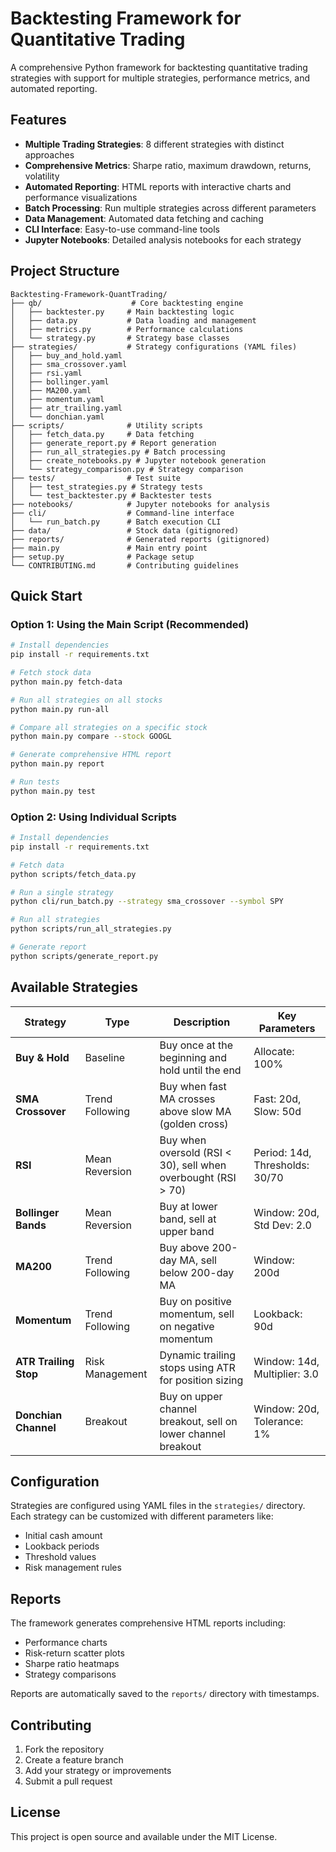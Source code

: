 # Backtesting Framework for Quantitative Trading

A comprehensive Python framework for backtesting quantitative trading strategies with support for multiple strategies, performance metrics, and automated reporting.

## Features

- **Multiple Trading Strategies**: 8 different strategies with distinct approaches
- **Comprehensive Metrics**: Sharpe ratio, maximum drawdown, returns, volatility
- **Automated Reporting**: HTML reports with interactive charts and performance visualizations
- **Batch Processing**: Run multiple strategies across different parameters
- **Data Management**: Automated data fetching and caching
- **CLI Interface**: Easy-to-use command-line tools
- **Jupyter Notebooks**: Detailed analysis notebooks for each strategy

## Project Structure

```
Backtesting-Framework-QuantTrading/
├── qb/                    # Core backtesting engine
│   ├── backtester.py     # Main backtesting logic
│   ├── data.py           # Data loading and management
│   ├── metrics.py        # Performance calculations
│   └── strategy.py       # Strategy base classes
├── strategies/           # Strategy configurations (YAML files)
│   ├── buy_and_hold.yaml
│   ├── sma_crossover.yaml
│   ├── rsi.yaml
│   ├── bollinger.yaml
│   ├── MA200.yaml
│   ├── momentum.yaml
│   ├── atr_trailing.yaml
│   └── donchian.yaml
├── scripts/              # Utility scripts
│   ├── fetch_data.py     # Data fetching
│   ├── generate_report.py # Report generation
│   ├── run_all_strategies.py # Batch processing
│   ├── create_notebooks.py # Jupyter notebook generation
│   └── strategy_comparison.py # Strategy comparison
├── tests/                # Test suite
│   ├── test_strategies.py # Strategy tests
│   └── test_backtester.py # Backtester tests
├── notebooks/            # Jupyter notebooks for analysis
├── cli/                  # Command-line interface
│   └── run_batch.py      # Batch execution CLI
├── data/                 # Stock data (gitignored)
├── reports/              # Generated reports (gitignored)
├── main.py               # Main entry point
├── setup.py              # Package setup
└── CONTRIBUTING.md       # Contributing guidelines
```

## Quick Start

### Option 1: Using the Main Script (Recommended)
```bash
# Install dependencies
pip install -r requirements.txt

# Fetch stock data
python main.py fetch-data

# Run all strategies on all stocks
python main.py run-all

# Compare all strategies on a specific stock
python main.py compare --stock GOOGL

# Generate comprehensive HTML report
python main.py report

# Run tests
python main.py test
```

### Option 2: Using Individual Scripts
```bash
# Install dependencies
pip install -r requirements.txt

# Fetch data
python scripts/fetch_data.py

# Run a single strategy
python cli/run_batch.py --strategy sma_crossover --symbol SPY

# Run all strategies
python scripts/run_all_strategies.py

# Generate report
python scripts/generate_report.py
```

## Available Strategies

| Strategy | Type | Description | Key Parameters |
|----------|------|-------------|----------------|
| **Buy & Hold** | Baseline | Buy once at the beginning and hold until the end | Allocate: 100% |
| **SMA Crossover** | Trend Following | Buy when fast MA crosses above slow MA (golden cross) | Fast: 20d, Slow: 50d |
| **RSI** | Mean Reversion | Buy when oversold (RSI < 30), sell when overbought (RSI > 70) | Period: 14d, Thresholds: 30/70 |
| **Bollinger Bands** | Mean Reversion | Buy at lower band, sell at upper band | Window: 20d, Std Dev: 2.0 |
| **MA200** | Trend Following | Buy above 200-day MA, sell below 200-day MA | Window: 200d |
| **Momentum** | Trend Following | Buy on positive momentum, sell on negative momentum | Lookback: 90d |
| **ATR Trailing Stop** | Risk Management | Dynamic trailing stops using ATR for position sizing | Window: 14d, Multiplier: 3.0 |
| **Donchian Channel** | Breakout | Buy on upper channel breakout, sell on lower channel breakout | Window: 20d, Tolerance: 1% |

## Configuration

Strategies are configured using YAML files in the `strategies/` directory. Each strategy can be customized with different parameters like:

- Initial cash amount
- Lookback periods
- Threshold values
- Risk management rules

## Reports

The framework generates comprehensive HTML reports including:
- Performance charts
- Risk-return scatter plots
- Sharpe ratio heatmaps
- Strategy comparisons

Reports are automatically saved to the `reports/` directory with timestamps.

## Contributing

1. Fork the repository
2. Create a feature branch
3. Add your strategy or improvements
4. Submit a pull request

## License

This project is open source and available under the MIT License.